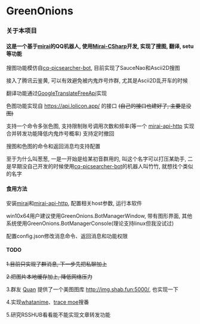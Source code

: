 # GreenOnions

### 关于本项目

#### 这是一个基于[mirai](https://github.com/mamoe/mirai)的QQ机器人, 使用[Mirai-CSharp](https://github.com/Executor-Cheng/Mirai-CSharp)开发, 实现了搜图, 翻译, setu等功能

搜图功能模仿自[cq-picsearcher-bot](https://github.com/Tsuk1ko/cq-picsearcher-bot), 目前实现了SauceNao和Ascii2D搜图

接入了腾讯云鉴黄, 可以有效避免被内鬼炸号炸群, 尤其是Ascii2D乱开车的时候

翻译功能通过[GoogleTranslateFreeApi](https://github.com/wadereye/GoogleTranslateFreeApi)实现

色图功能实现自 https://api.lolicon.app/ 的接口 ~~(自己的接口也建好了, 主要是没图)~~

支持一个命令多张色图, 支持限制账号调用次数和频率(等一个 [mirai-api-http](https://github.com/project-mirai/mirai-api-http) 实现合并转发功能降低内鬼炸号概率) 支持定时撤回

搜图和色图的命令和返回消息均支持配置

至于为什么叫葱葱, 一是一开始是给某初音群用的, 叫这个名字可以打压某助手, 二是早期没自己开发的时候使用[cq-picsearcher-bot](https://github.com/Tsuk1ko/cq-picsearcher-bot)的机器人叫竹竹, 就想找个类似的名字

#### 食用方法

安装[mirai](https://github.com/mamoe/mirai)和[mirai-api-http](https://github.com/project-mirai/mirai-api-http), 配置相关host参数, 运行本软件

win10x64用户建议使用GreenOnions.BotManagerWindow, 带有图形界面, 其他系统使用GreenOnions.BotManagerConsole(理论支持linux但我没试过)

配置config.json修改消息命令、返回消息和功能权限

#### TODO

~~1.目前只实现了群消息, 下一步先把私聊加上~~

~~2.把图片本地缓存加上, 降低网络压力~~

3.群友 [Quan](https://github.com/Quan666) 提供了一个美图图库 http://img.shab.fun:5000/, 也实现一下

4.实现[whatanime](https://trace.moe/)、[trace moe](https://trace.moe/)搜番

5.研究RSSHUB看看能不能实现文章转发功能
